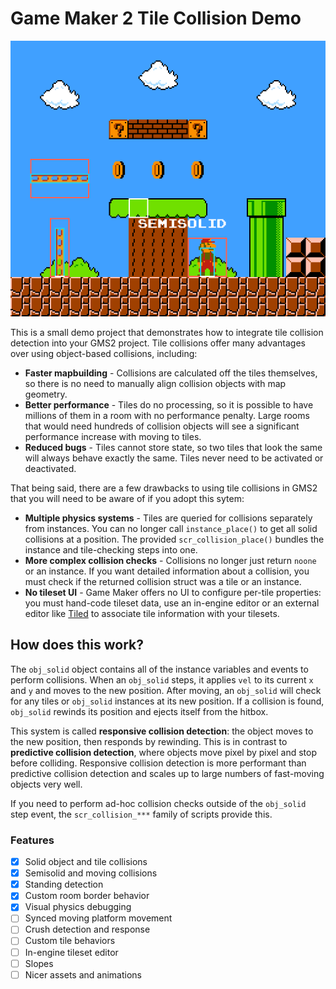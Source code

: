 # Game Maker 2 Tile Collision Demo

<p align="center">
  <img src="images/screenshot.png" alt="Debug mode screenshot"/>
</p>

This is a small demo project that demonstrates how to integrate tile collision detection into your GMS2 project. Tile collisions offer many advantages over using object-based collisions, including:

* **Faster mapbuilding** - Collisions are calculated off the tiles themselves, so there is no need to manually align collision objects with map geometry.
* **Better performance** - Tiles do no processing, so it is possible to have millions of them in a room with no performance penalty. Large rooms that would need hundreds of collision objects will see a significant performance increase with moving to tiles.
* **Reduced bugs** - Tiles cannot store state, so two tiles that look the same will always behave exactly the same. Tiles never need to be activated or deactivated.

That being said, there are a few drawbacks to using tile collisions in GMS2 that you will need to be aware of if you adopt this sytem:

* **Multiple physics systems** - Tiles are queried for collisions separately from instances. You can no longer call `instance_place()` to get all solid collisions at a position. The provided `scr_collision_place()` bundles the instance and tile-checking steps into one.
* **More complex collision checks** - Collisions no longer just return `noone` or an instance. If you want detailed information about a collision, you must check if the returned collision struct was a tile or an instance.
* **No tileset UI** - Game Maker offers no UI to configure per-tile properties: you must hand-code tileset data, use an in-engine editor or an external editor like [Tiled](https://www.mapeditor.org/) to associate tile information with your tilesets.

## How does this work?

The `obj_solid` object contains all of the instance variables and events to perform collisions. When an `obj_solid` steps, it applies `vel` to its current `x` and `y` and moves to the new position. After moving, an `obj_solid` will check for any tiles or `obj_solid` instances at its new position. If a collision is found, `obj_solid` rewinds its position and ejects itself from the hitbox.

This system is called **responsive collision detection**: the object moves to the new position, then responds by rewinding. This is in contrast to **predictive collision detection**, where objects move pixel by pixel and stop before colliding. Responsive collision detection is more performant than predictive collision detection and scales up to large numbers of fast-moving objects very well.

If you need to perform ad-hoc collision checks outside of the `obj_solid` step event, the `scr_collision_***` family of scripts provide this.

### Features

- [x] Solid object and tile collisions
- [x] Semisolid and moving collisions
- [x] Standing detection
- [x] Custom room border behavior 
- [x] Visual physics debugging
- [ ] Synced moving platform movement
- [ ] Crush detection and response
- [ ] Custom tile behaviors
- [ ] In-engine tileset editor
- [ ] Slopes
- [ ] Nicer assets and animations
